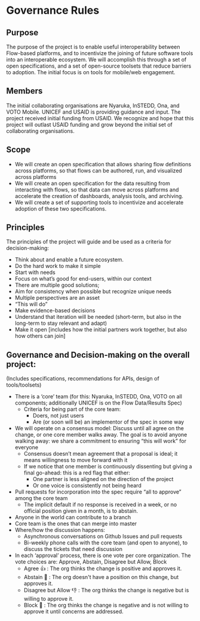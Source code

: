 # Governance Rules

## Purpose

The purpose of the project is to enable useful interoperability between Flow-based platforms, and to incentivize the joining of future software tools into an interoperable ecosystem.  We will accomplish this through a set of open specifications, and a set of open-source toolsets that reduce barriers to adoption.  The initial focus is on tools for mobile/web engagement.

## Members

The initial collaborating organisations are Nyaruka, InSTEDD, Ona, and VOTO Mobile.  UNICEF and USAID is providing guidance and input.  The project received initial funding from USAID. We recognize and hope that this project will outlast USAID funding and grow beyond the initial set of collaborating organisations.

## Scope

- We will create an open specification that allows sharing flow definitions across platforms, so that flows can be authored, run, and visualized across platforms
- We will create an open specification for the data resulting from interacting with flows, so that data can move across platforms and accelerate the creation of dashboards, analysis tools, and archiving.
- We will create a set of supporting tools to incentivize and accelerate adoption of these two specifications.

## Principles

The principles of the project will guide and be used as a criteria for decision-making:

- Think about and enable a future ecosystem. 
- Do the hard work to make it simple
- Start with needs 
- Focus on what’s good for end-users, within our context
- There are multiple good solutions; 
- Aim for consistency when possible but recognize unique needs
- Multiple perspectives are an asset
- “This will do”
- Make evidence-based decisions
- Understand that iteration will be needed (short-term, but also in the long-term to stay relevant and adapt)
- Make it open [includes how the initial partners work together, but also how others can join]

## Governance and Decision-making on the overall project:

(Includes specifications, recommendations for APIs, design of tools/toolsets)

- There is a ‘core’ team (for this: Nyaruka, InSTEDD, Ona, VOTO on all components; additionally UNICEF is on the Flow Data/Results Spec)
  - Criteria for being part of the core team:
    - Doers, not just users
    - Are (or soon will be) an implementor of the spec in some way
- We will operate on a consensus model: Discuss until all agree on the change, or one core member walks away. The goal is to avoid anyone walking away: we share a commitment to ensuring “this will work” for everyone
  - Consensus doesn’t mean agreement that a proposal is ideal; it means willingness to move forward with it
  - If we notice that one member is continuously dissenting but giving a final go-ahead: this is a red flag that either:
    - One partner is less aligned on the direction of the project
    - Or one voice is consistently not being heard
- Pull requests for incorporation into the spec require “all to approve” among the core team
  - The implicit default if no response is received in a week, or no official position given in a month, is to abstain.
- Anyone in the world can contribute to a branch
- Core team is the ones that can merge into master
- Where/how the discussion happens:
  - Asynchronous conversations on Github Issues and pull requests
  - Bi-weekly phone calls with the core team (and open to anyone), to discuss the tickets that need discussion
- In each ‘approval’ process, there is one vote per core organization. The vote choices are: Approve, Abstain, Disagree but Allow, Block
  - Agree :+1: : The org thinks the change is positive and approves it.
  - Abstain :see_no_evil: : The org doesn't have a position on this change, but approves it.
  - Disagree but Allow :-1: : The org thinks the change is negative but is willing to approve it.
  - Block :no_entry_sign: : The org thinks the change is negative and is not willing to approve it until concerns are addressed.

